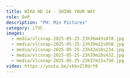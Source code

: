 ```yaml
---
title: WIKA HD 14 - SHINE YOUR WAY
role: DoP
description: "PH: Min Pictures"
category: iTVC
images:
  - media/vlcsnap-2025-05-25-23h36m43s878.jpg
  - media/vlcsnap-2025-05-25-23h39m22s058.jpg
  - media/vlcsnap-2025-05-25-23h42m10s234.jpg
  - media/vlcsnap-2025-05-25-23h39m10s432.jpg
  - media/vlcsnap-2025-05-25-23h37m13s750.jpg
video: https://youtu.be/vkbvZl8Urf0
---
```

